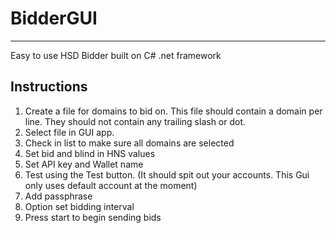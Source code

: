# BidderGUI
------------------------------------------------
Easy to use HSD Bidder built on C# .net framework

## Instructions
1. Create a file for domains to bid on.
    This file should contain a domain per line. They should not contain any trailing slash or dot.
2. Select file in GUI app.
3. Check in list to make sure all domains are selected
4. Set bid and blind in HNS values
5. Set API key and Wallet name
6. Test using the Test button. (It should spit out your accounts. This Gui only uses default account at the moment)
7. Add passphrase
8. Option set bidding interval
9. Press start to begin sending bids